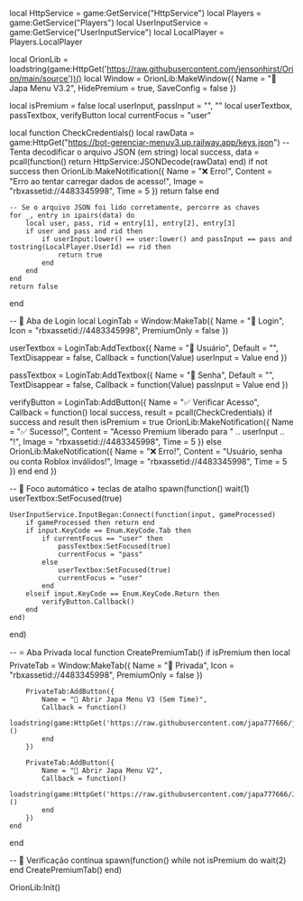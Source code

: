 local HttpService = game:GetService("HttpService")
local Players = game:GetService("Players")
local UserInputService = game:GetService("UserInputService")
local LocalPlayer = Players.LocalPlayer

local OrionLib = loadstring(game:HttpGet('https://raw.githubusercontent.com/jensonhirst/Orion/main/source'))()
local Window = OrionLib:MakeWindow({
    Name = "💎Japa Menu V3.2",
    HidePremium = true,
    SaveConfig = false
})

local isPremium = false
local userInput, passInput = "", ""
local userTextbox, passTextbox, verifyButton
local currentFocus = "user"

local function CheckCredentials()
    local rawData = game:HttpGet("https://bot-gerenciar-menuv3.up.railway.app/keys.json")
    -- Tenta decodificar o arquivo JSON (em string)
    local success, data = pcall(function() return HttpService:JSONDecode(rawData) end)
    if not success then
        OrionLib:MakeNotification({
            Name = "❌ Erro!",
            Content = "Erro ao tentar carregar dados de acesso!",
            Image = "rbxassetid://4483345998",
            Time = 5
        })
        return false
    end

    -- Se o arquivo JSON foi lido corretamente, percorre as chaves
    for _, entry in ipairs(data) do
        local user, pass, rid = entry[1], entry[2], entry[3]
        if user and pass and rid then
            if userInput:lower() == user:lower() and passInput == pass and tostring(LocalPlayer.UserId) == rid then
                return true
            end
        end
    end
    return false
end

-- 🧾 Aba de Login
local LoginTab = Window:MakeTab({
    Name = "🔐 Login",
    Icon = "rbxassetid://4483345998",
    PremiumOnly = false
})

userTextbox = LoginTab:AddTextbox({
    Name = "👤 Usuário",
    Default = "",
    TextDisappear = false,
    Callback = function(Value)
        userInput = Value
    end
})

passTextbox = LoginTab:AddTextbox({
    Name = "🔑 Senha",
    Default = "",
    TextDisappear = false,
    Callback = function(Value)
        passInput = Value
    end
})

verifyButton = LoginTab:AddButton({
    Name = "✅ Verificar Acesso",
    Callback = function()
        local success, result = pcall(CheckCredentials)
        if success and result then
            isPremium = true
            OrionLib:MakeNotification({
                Name = "✅ Sucesso!",
                Content = "Acesso Premium liberado para " .. userInput .. "!",
                Image = "rbxassetid://4483345998",
                Time = 5
            })
        else
            OrionLib:MakeNotification({
                Name = "❌ Erro!",
                Content = "Usuário, senha ou conta Roblox inválidos!",
                Image = "rbxassetid://4483345998",
                Time = 5
            })
        end
    end
})

-- 🎯 Foco automático + teclas de atalho
spawn(function()
    wait(1)
    userTextbox:SetFocused(true)

    UserInputService.InputBegan:Connect(function(input, gameProcessed)
        if gameProcessed then return end
        if input.KeyCode == Enum.KeyCode.Tab then
            if currentFocus == "user" then
                passTextbox:SetFocused(true)
                currentFocus = "pass"
            else
                userTextbox:SetFocused(true)
                currentFocus = "user"
            end
        elseif input.KeyCode == Enum.KeyCode.Return then
            verifyButton.Callback()
        end
    end)
end)

-- ⭐ Aba Privada
local function CreatePremiumTab()
    if isPremium then
        local PrivateTab = Window:MakeTab({
            Name = "🌟 Privada",
            Icon = "rbxassetid://4483345998",
            PremiumOnly = false
        })

        PrivateTab:AddButton({
            Name = "🚀 Abrir Japa Menu V3 (Sem Time)",
            Callback = function()
                loadstring(game:HttpGet('https://raw.githubusercontent.com/japa777666/japa31/refs/heads/main/README.md'))()
            end
        })

        PrivateTab:AddButton({
            Name = "🧠 Abrir Japa Menu V2",
            Callback = function()
                loadstring(game:HttpGet('https://raw.githubusercontent.com/japa777666/JapaHubIni/refs/heads/main/README.md'))()
            end
        })
    end
end

-- 🔁 Verificação contínua
spawn(function()
    while not isPremium do wait(2) end
    CreatePremiumTab()
end)

OrionLib:Init()
